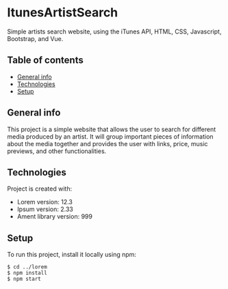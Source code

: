 # ItunesArtistSearch

Simple artists search website, using the iTunes API, HTML, CSS, Javascript, Bootstrap, and Vue.

## Table of contents
* [General info](#general-info)
* [Technologies](#technologies)
* [Setup](#setup)

## General info
This project is a simple website that allows the user to search for different media produced by an artist. It will group important pieces of information about the media together and provides the user with links, price, music previews, and other functionalities. 
	
## Technologies
Project is created with:
* Lorem version: 12.3
* Ipsum version: 2.33
* Ament library version: 999
	
## Setup
To run this project, install it locally using npm:

```
$ cd ../lorem
$ npm install
$ npm start
```
